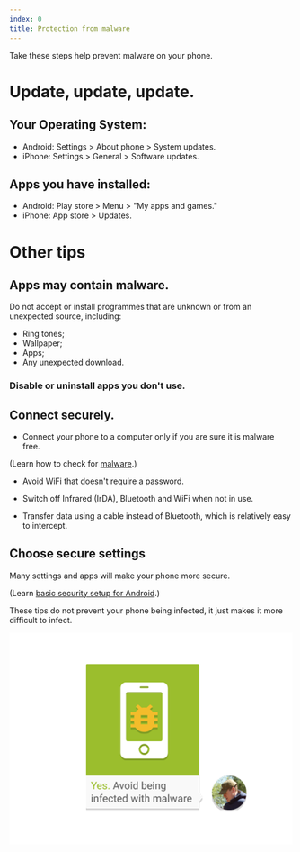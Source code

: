```yaml
---
index: 0
title: Protection from malware
---
```

Take these steps help prevent malware on your phone. 

# Update, update, update.

## Your Operating System: 

*	Android: Settings > About phone > System updates.
*	iPhone: Settings > General > Software updates.

## Apps you have installed: 

*	Android: Play store > Menu > "My apps and games."
*	iPhone: App store > Updates.

# Other tips

## Apps may contain malware.

Do not accept or install programmes that are unknown or from an unexpected source, including: 

*	Ring tones;
*	Wallpaper;
*	Apps;
*	Any unexpected download. 

### Disable or uninstall apps you don't use. 

## Connect securely.

*	Connect your phone to a computer only if you are sure it is malware free. 

(Learn how to check for [malware](umbrella://lesson/malware/0).)

*	Avoid WiFi that doesn't require a password.

*	Switch off Infrared (IrDA), Bluetooth and WiFi when not in use. 

*	Transfer data using a cable instead of Bluetooth, which is relatively easy to intercept. 

## Choose secure settings

Many settings and apps will make your phone more secure. 

(Learn [basic security setup for Android](umbrella://lesson/android).)

These tips do not prevent your phone being infected, it just makes it more difficult to infect.

![image](mobile6.png)